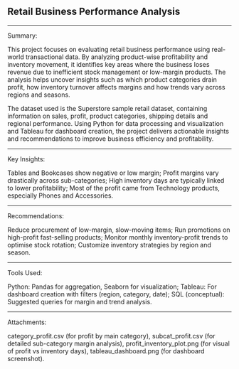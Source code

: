 Retail Business Performance Analysis
-------------------------------------
-------------------------------------

Summary:

This project focuses on evaluating retail business performance using real-world transactional data. By analyzing product-wise profitability and inventory movement, it identifies key areas where the business loses revenue due to inefficient stock management or low-margin products. The analysis helps uncover insights such as which product categories drain profit, how inventory turnover affects margins and how trends vary across regions and seasons.

The dataset used is the Superstore sample retail dataset, containing information on sales, profit, product categories, shipping details and regional performance. Using Python for data processing and visualization and Tableau for dashboard creation, the project delivers actionable insights and recommendations to improve business efficiency and profitability.
_________________

Key Insights:

Tables and Bookcases show negative or low margin;
Profit margins vary drastically across sub-categories;
High inventory days are typically linked to lower profitability;
Most of the profit came from Technology products, especially Phones and Accessories.
___________________

Recommendations:

Reduce procurement of low-margin, slow-moving items;
Run promotions on high-profit fast-selling products;
Monitor monthly inventory-profit trends to optimise stock rotation;
Customize inventory strategies by region and season.
____________________

Tools Used:

Python: Pandas for aggregation, Seaborn for visualization;
Tableau: For dashboard creation with filters (region, category, date);
SQL (conceptual): Suggested queries for margin and trend analysis.
____________________

Attachments:

category_profit.csv (for profit by main category),
subcat_profit.csv (for detailed sub-category margin analysis),
profit_inventory_plot.png (for visual of profit vs inventory days),
tableau_dashboard.png (for dashboard screenshot).

